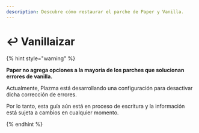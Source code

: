 ```yaml
---
description: Descubre cómo restaurar el parche de Paper y Vanilla.
---
```


# ↩️ Vanillaizar

{% hint style="warning" %}

**Paper no agrega opciones a la mayoría de los parches que solucionan errores de vanilla.**

Actualmente, Plazma está desarrollando una configuración para desactivar dicha corrección de errores.

Por lo tanto, esta guía aún está en proceso de escritura y la información está sujeta a cambios en cualquier momento.

{% endhint %}
